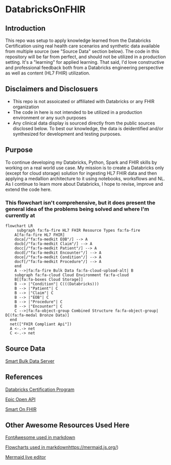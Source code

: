 # DatabricksOnFHIR
## Introduction
This repo was setup to apply knowledge learned from the Databricks Certification using real health care scenarios and synthetic data available from multiple source (see "Source Data" section below).  The code in this repository will be far from perfect, and should not be utilized in a production setting.  It's a "learning" for applied learning.  That said, I'd love constructive and professional feedback both from a Databricks engineering perspective as well as content (HL7 FHIR) utilization.

## Disclaimers and Disclosuers
 - This repo is not assoicated or affiliated with Databricks or any FHIR organization
 - The code in here is not intended to be utilized in a production environment or any such purposes
 - Any clinical data display is sourced directly from the public sources disclosed below. To best our knowledge, the data is deidentified and/or synthesized for development and testing purposes.

## Purpose
To continue developing my Databricks, Python, Spark and FHIR skills by working on a real world use case.  My mission is to create a Databricks only (except for cloud storage) solution for ingesting HL7 FHIR data and then applying a medallion architecture to it using notebooks, worksflows and NL. As I continue to learn more about Databricks, I hope to revise, improve and extend the code here.

### This flowchart isn't comprehensive, but it does present the general idea of the problems being solved and where I'm currently at
```mermaid
flowchart LR
     subgraph fa:fa-fire HL7 FHIR Resource Types fa:fa-fire
    A[fa:fa-fire HL7 FHIR] 
    doca[/"fa:fa-medkit EOB"/] --> A
    docb[/"fa:fa-medkit Claim"/] --> A
    docc[/"fa:fa-medkit Patient"/] --> A
    docd[/"fa:fa-medkit Encounter"/] --> A
    doce[/"fa:fa-medkit Condition"/] --> A
    docf[/"fa:fa-medkit Procedure"/] --> A
    end
    A -->|fa:fa-fire Bulk Data fa:fa-cloud-upload-alt| B
    subgraph fa:fa-cloud Cloud Environment fa:fa-cloud
    B[[fa:fa-boxes Cloud Storage]]
    B --> |"Condition"| C(((Databricks)))
    B --> |"Patient"| C
    B --> |"Claim"| C
    B --> |"EOB"| C
    B --> |"Procedure"| C
    B --> |"Encounter"| C
    C -->|fa:fa-object-group Combined Structure fa:fa-object-group| D[(fa:fa-medal Bronze Data)]
  end
  net(["FHIR Compliant Api"])
  A <-.-> net   
  C <-.-> net  
```

## Source Data
[Smart Bulk Data Server](https://bulk-data.smarthealthit.org/)


## References
[Databricks Certification Program](https://www.databricks.com/resources/webinar/azure-databricks-free-training-series-track?scid=7018Y000001Fi0eQAC&utm_medium=paid+search&utm_source=google&utm_campaign=17882079543&utm_adgroup=140434566878&utm_content=od+webinar&utm_offer=azure-databricks-free-training-series-track&utm_ad=665885915712&utm_term=databricks%20academy&gad_source=1&gclid=Cj0KCQiAmNeqBhD4ARIsADsYfTdJ9kCiRL3UGKRz-PLUvdIQOa_QEDXP5Zw7tJav-lZcWlNFqSJ3YXIaAvPGEALw_wcB](https://www.databricks.com/learn/certification)https://www.databricks.com/learn/certification)

[Epic Open API](https://fhir.epic.com/)

[Smart On FHIR](https://smarthealthit.org/)

## Other Awesome Resources Used Here

[FontAwesome used in markdown](https://fontawesome.com/)

[Flowcharts used in markdown](https://mermaid.js.org/)https://mermaid.js.org/)

[Mermaid live editor](https://mermaid.live/)
